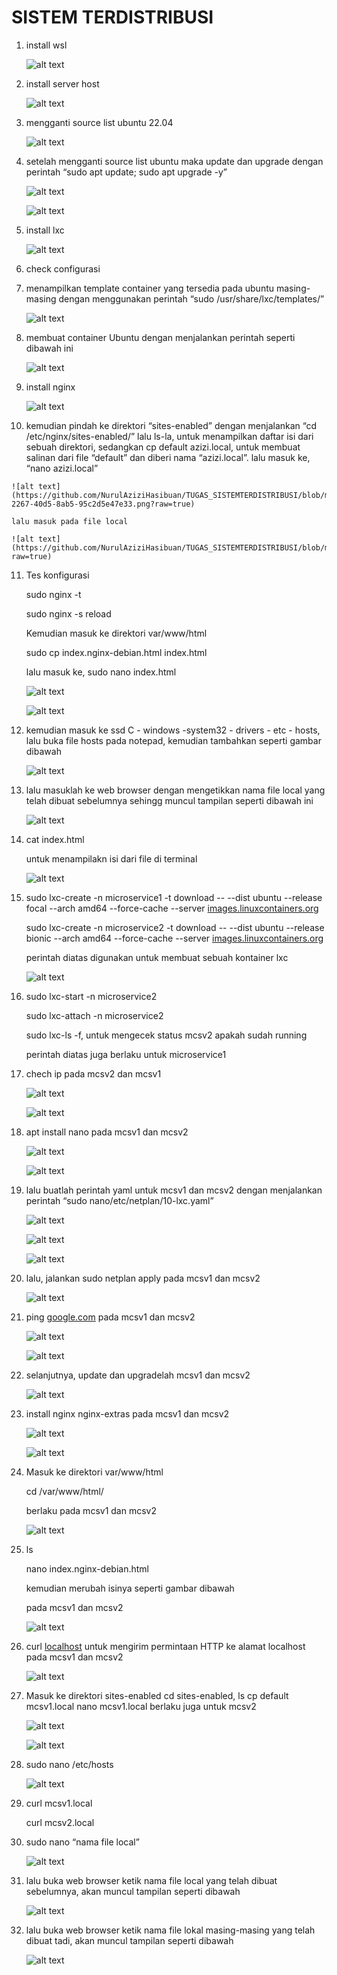 # SISTEM TERDISTRIBUSI

1. install wsl 
    
    ![alt text](https://github.com/NurulAziziHasibuan/TUGAS_SISTEMTERDISTRIBUSI/blob/main/TUGAS%201_SISTEM%20TERDISTRIBUSI/Untitled.png?raw=true)
    
2. install server host
    
    ![alt text](https://github.com/NurulAziziHasibuan/TUGAS_SISTEMTERDISTRIBUSI/blob/main/TUGAS%201_SISTEM%20TERDISTRIBUSI/Untitled%201.png?raw=true)
    
3. mengganti source list ubuntu 22.04
    
    ![alt text](https://github.com/NurulAziziHasibuan/TUGAS_SISTEMTERDISTRIBUSI/blob/main/TUGAS%201_SISTEM%20TERDISTRIBUSI/Untitled%202.png?raw=true)
    
4. setelah mengganti source list ubuntu maka update dan upgrade dengan perintah “sudo apt update; sudo apt upgrade -y”
    
    ![alt text](https://github.com/NurulAziziHasibuan/TUGAS_SISTEMTERDISTRIBUSI/blob/main/TUGAS%201_SISTEM%20TERDISTRIBUSI/Untitled%203.png?raw=true)
    
    ![alt text](https://github.com/NurulAziziHasibuan/TUGAS_SISTEMTERDISTRIBUSI/blob/main/TUGAS%201_SISTEM%20TERDISTRIBUSI/Untitled%204.png?raw=true)
    
5. install lxc
    
    ![alt text](https://github.com/NurulAziziHasibuan/TUGAS_SISTEMTERDISTRIBUSI/blob/main/TUGAS%201_SISTEM%20TERDISTRIBUSI/Untitled%205.png?raw=true)
    
6. check configurasi 
7. menampilkan template container yang tersedia pada ubuntu masing-masing dengan menggunakan perintah “sudo /usr/share/lxc/templates/”
    
    ![alt text](https://github.com/NurulAziziHasibuan/TUGAS_SISTEMTERDISTRIBUSI/blob/main/TUGAS%201_SISTEM%20TERDISTRIBUSI/Untitled%206.png?raw=true)
    
8. membuat container Ubuntu dengan menjalankan perintah seperti dibawah ini 
    
   ![alt text](https://github.com/NurulAziziHasibuan/TUGAS_SISTEMTERDISTRIBUSI/blob/main/TUGAS%201_SISTEM%20TERDISTRIBUSI/Untitled%207.png?raw=true)
    
9. install nginx
    
    ![alt text](https://github.com/NurulAziziHasibuan/TUGAS_SISTEMTERDISTRIBUSI/blob/main/TUGAS%201_SISTEM%20TERDISTRIBUSI/Untitled%208.png?raw=true)
    
10.  kemudian pindah ke direktori “sites-enabled” dengan menjalankan “cd /etc/nginx/sites-enabled/” lalu ls-la, untuk menampilkan daftar isi dari sebuah direktori, sedangkan cp default azizi.local, untuk membuat salinan dari file “default” dan diberi nama “azizi.local”. lalu masuk ke, “nano azizi.local”
    
    ![alt text](https://github.com/NurulAziziHasibuan/TUGAS_SISTEMTERDISTRIBUSI/blob/main/TUGAS%201_SISTEM%20TERDISTRIBUSI/98ebae98-2267-40d5-8ab5-95c2d5e47e33.png?raw=true)
    
    lalu masuk pada file local 
    
    ![alt text](https://github.com/NurulAziziHasibuan/TUGAS_SISTEMTERDISTRIBUSI/blob/main/TUGAS%201_SISTEM%20TERDISTRIBUSI/Untitled%209.png?raw=true)
    
11. Tes konfigurasi
    
    sudo nginx -t
    
    sudo nginx -s reload
    
    Kemudian masuk ke direktori var/www/html
    
    sudo cp index.nginx-debian.html index.html
    
    lalu masuk ke, sudo nano index.html
    
    ![alt text](https://github.com/NurulAziziHasibuan/TUGAS_SISTEMTERDISTRIBUSI/blob/main/TUGAS%201_SISTEM%20TERDISTRIBUSI/d9be68f4-d81e-4265-b7ad-59ef7a681bb2.png?raw=true)
    
    ![alt text](https://github.com/NurulAziziHasibuan/TUGAS_SISTEMTERDISTRIBUSI/blob/main/TUGAS%201_SISTEM%20TERDISTRIBUSI/Untitled%2010.png?raw=true)
    
12. kemudian masuk ke ssd C - windows -system32 - drivers - etc - hosts, lalu buka file hosts pada notepad, kemudian tambahkan seperti gambar dibawah 
    
    ![alt text](https://github.com/NurulAziziHasibuan/TUGAS_SISTEMTERDISTRIBUSI/blob/main/TUGAS%201_SISTEM%20TERDISTRIBUSI/Untitled%2011.png?raw=true)
    
13. lalu masuklah ke web browser dengan mengetikkan nama file local yang telah dibuat sebelumnya sehingg muncul tampilan seperti dibawah ini 
    
    ![alt text](https://github.com/NurulAziziHasibuan/TUGAS_SISTEMTERDISTRIBUSI/blob/main/TUGAS%201_SISTEM%20TERDISTRIBUSI/24716eff-be11-4ece-ad2f-a0d756400115.png?raw=true)
    
14. cat index.html
    
    untuk menampilakn isi dari file di terminal
    
    ![alt text](https://github.com/NurulAziziHasibuan/TUGAS_SISTEMTERDISTRIBUSI/blob/main/TUGAS%201_SISTEM%20TERDISTRIBUSI/Untitled%2012.png?raw=true)
    
15. sudo lxc-create -n microservice1 -t download -- --dist ubuntu --release focal --arch amd64 --force-cache --server [images.linuxcontainers.org](http://images.linuxcontainers.org/)
    
    sudo lxc-create -n microservice2 -t download -- --dist ubuntu --release bionic --arch amd64 --force-cache --server [images.linuxcontainers.org](http://images.linuxcontainers.org/)
    
    perintah diatas digunakan untuk membuat sebuah kontainer lxc
    
    ![alt text](https://github.com/NurulAziziHasibuan/TUGAS_SISTEMTERDISTRIBUSI/blob/main/TUGAS%201_SISTEM%20TERDISTRIBUSI/bf51c6e8-bdaa-4925-8be8-7d4d08f451b8.png?raw=true)
    
16. sudo lxc-start -n microservice2
    
    sudo lxc-attach -n microservice2
    
    sudo lxc-ls -f, untuk mengecek status mcsv2 apakah sudah running
    
    perintah diatas juga berlaku untuk microservice1
    
17. chech ip pada mcsv2 dan mcsv1
    
    ![alt text](https://github.com/NurulAziziHasibuan/TUGAS_SISTEMTERDISTRIBUSI/blob/main/TUGAS%201_SISTEM%20TERDISTRIBUSI/8734e926-c021-4a38-96e9-e62c1a9a3571.png?raw=true)
    
    ![alt text](https://github.com/NurulAziziHasibuan/TUGAS_SISTEMTERDISTRIBUSI/blob/main/TUGAS%201_SISTEM%20TERDISTRIBUSI/4d42379e-f674-4623-b300-916a514d4452.png?raw=true)
    
18. apt install nano pada mcsv1 dan mcsv2
    
    ![alt text](https://github.com/NurulAziziHasibuan/TUGAS_SISTEMTERDISTRIBUSI/blob/main/TUGAS%201_SISTEM%20TERDISTRIBUSI/d38642be-f91e-4ba4-b893-3f503fd856d9.png?raw=true)
    
    ![alt text](https://github.com/NurulAziziHasibuan/TUGAS_SISTEMTERDISTRIBUSI/blob/main/TUGAS%201_SISTEM%20TERDISTRIBUSI/41b51de3-515d-4e44-9084-800ad76212db.png?raw=true)
    
19. lalu buatlah perintah yaml untuk mcsv1 dan mcsv2 dengan menjalankan perintah “sudo nano/etc/netplan/10-lxc.yaml”
    
    ![alt text](https://github.com/NurulAziziHasibuan/TUGAS_SISTEMTERDISTRIBUSI/blob/main/TUGAS%201_SISTEM%20TERDISTRIBUSI/5496dc4d-4bd6-4df5-a9e9-5fa0216f19a8.png?raw=true)
    
    ![alt text](https://github.com/NurulAziziHasibuan/TUGAS_SISTEMTERDISTRIBUSI/blob/main/TUGAS%201_SISTEM%20TERDISTRIBUSI/96371153-3140-4e7f-b4f0-6358e6b1b794.png?raw=true)
    
    ![alt text](https://github.com/NurulAziziHasibuan/TUGAS_SISTEMTERDISTRIBUSI/blob/main/TUGAS%201_SISTEM%20TERDISTRIBUSI/8ca19c0a-57c2-4aaa-8ada-681dafa7b542.png?raw=true)
    
20. lalu, jalankan sudo netplan apply pada mcsv1 dan mcsv2
    
    ![alt text](https://github.com/NurulAziziHasibuan/TUGAS_SISTEMTERDISTRIBUSI/blob/main/TUGAS%201_SISTEM%20TERDISTRIBUSI/eed2f73e-358e-4c78-a36a-8b084eb594e8.png?raw=true)
    
21. ping [google.com](http://google.com) pada mcsv1 dan mcsv2
    
    ![alt text](https://github.com/NurulAziziHasibuan/TUGAS_SISTEMTERDISTRIBUSI/blob/main/TUGAS%201_SISTEM%20TERDISTRIBUSI/79978216-c980-454d-ba15-b266cc96f6f5.png?raw=true)
    
    ![alt text](https://github.com/NurulAziziHasibuan/TUGAS_SISTEMTERDISTRIBUSI/blob/main/TUGAS%201_SISTEM%20TERDISTRIBUSI/54561837-3215-453b-8b62-3e9a317a5a16.png?raw=true)
    
22. selanjutnya, update dan upgradelah mcsv1 dan mcsv2
    
    ![alt text](https://github.com/NurulAziziHasibuan/TUGAS_SISTEMTERDISTRIBUSI/blob/main/TUGAS%201_SISTEM%20TERDISTRIBUSI/f278ad20-7ea6-4e07-9e4e-ab438e6b0a80.png?raw=true)
    
23. install nginx nginx-extras pada mcsv1 dan mcsv2 
    
    ![alt text](https://github.com/NurulAziziHasibuan/TUGAS_SISTEMTERDISTRIBUSI/blob/main/TUGAS%201_SISTEM%20TERDISTRIBUSI/eb01259a-a224-4461-881c-e77da2b93518.png?raw=true)
    
    ![alt text](https://github.com/NurulAziziHasibuan/TUGAS_SISTEMTERDISTRIBUSI/blob/main/TUGAS%201_SISTEM%20TERDISTRIBUSI/041f8c7a-f5ab-40ce-aea2-29f4d45cbe3a.png?raw=true)
    
24. Masuk ke direktori var/www/html
    
    cd /var/www/html/
    
    berlaku pada mcsv1 dan mcsv2
    
    ![alt text](https://github.com/NurulAziziHasibuan/TUGAS_SISTEMTERDISTRIBUSI/blob/main/TUGAS%201_SISTEM%20TERDISTRIBUSI/046586bb-760c-416e-81b7-651b3a05c335.png?raw=true)
    
25. ls
    
    nano index.nginx-debian.html
    
    kemudian merubah isinya seperti gambar dibawah
    
    pada mcsv1 dan mcsv2
    
    ![alt text](https://github.com/NurulAziziHasibuan/TUGAS_SISTEMTERDISTRIBUSI/blob/main/TUGAS%201_SISTEM%20TERDISTRIBUSI/0e94a21c-0601-4d5b-9819-0fde592b29cf.png?raw=true)
    
26. curl [localhost](http://localhost) untuk mengirim permintaan HTTP ke alamat localhost pada mcsv1 dan mcsv2 
    
    ![alt text](https://github.com/NurulAziziHasibuan/TUGAS_SISTEMTERDISTRIBUSI/blob/main/TUGAS%201_SISTEM%20TERDISTRIBUSI/0e94a21c-0601-4d5b-9819-0fde592b29cf.png?raw=true)
    
27. Masuk ke direktori sites-enabled cd sites-enabled, ls cp default mcsv1.local nano mcsv1.local berlaku juga untuk mcsv2
    
    ![alt text](https://github.com/NurulAziziHasibuan/TUGAS_SISTEMTERDISTRIBUSI/blob/main/TUGAS%201_SISTEM%20TERDISTRIBUSI/aed11887-786e-4a59-85dd-ed5a5450bef6.png?raw=true)
    
    ![alt text](https://github.com/NurulAziziHasibuan/TUGAS_SISTEMTERDISTRIBUSI/blob/main/TUGAS%201_SISTEM%20TERDISTRIBUSI/2561c572-b071-4e7f-93b3-8082f517f4ba.png?raw=true)
    
28. sudo nano /etc/hosts
    
    ![alt text](https://github.com/NurulAziziHasibuan/TUGAS_SISTEMTERDISTRIBUSI/blob/main/TUGAS%201_SISTEM%20TERDISTRIBUSI/2a3d53e8-9267-4cb4-9eb2-9f8fb0875271.png?raw=true)
    
29. curl mcsv1.local
    
    curl mcsv2.local
    
30. sudo nano “nama file local”
    
    ![alt text](https://github.com/NurulAziziHasibuan/TUGAS_SISTEMTERDISTRIBUSI/blob/main/TUGAS%201_SISTEM%20TERDISTRIBUSI/6c3a4c5e-bad3-4586-be1a-6001a6e01d05.png?raw=true)
    
31. lalu buka web browser ketik nama file local yang telah dibuat sebelumnya, akan muncul tampilan seperti dibawah
    
    ![alt text](https://github.com/NurulAziziHasibuan/TUGAS_SISTEMTERDISTRIBUSI/blob/main/TUGAS%201_SISTEM%20TERDISTRIBUSI/3c0e0a00-57c3-416f-9ae0-03180d1a9501.png?raw=true)
    
32. lalu buka web browser ketik nama file lokal masing-masing yang telah dibuat tadi, akan muncul tampilan seperti dibawah
    
    ![alt text](https://github.com/NurulAziziHasibuan/TUGAS_SISTEMTERDISTRIBUSI/blob/main/TUGAS%201_SISTEM%20TERDISTRIBUSI/d298e76f-2bed-4575-b5c2-cb31000445eb.png?raw=true)
